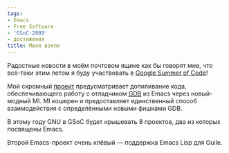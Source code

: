 ```yaml
---
tags:
- Emacs
- Free Software
- 'GSoC-2009'
- достижения
title: Меня взяли
---
```


Радостные новости в моём почтовом ящике как бы говорят мне, что всё-таки
этим летом я буду участвовать в [Google Summer of Code][]!

Мой скромный [проект][] предусматривает допиливание кода,
обеспечивающего работу с отладчиком [GDB][] из Emacs через новый-модный
MI. MI кошерен и предоставляет единственный способ взаимодействия с
определёнными новыми фишками GDB.

В этому году GNU в GSoC будет крышевать 8 проектов, два из которых
посвящены Emacs.

Второй Emacs-проект очень клёвый — поддержка Emacs Lisp для Guile.

  [Google Summer of Code]: https://web.archive.org/web/20100116140710/http://code.google.com/soc/
  [проект]: https://web.archive.org/web/20100116140710/http://socghop.appspot.com/student_project/show/google/gsoc2009/karlberry/t124022551883
  [GDB]: https://web.archive.org/web/20100116140710/http://www.gnu.org/software/gdb/